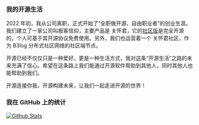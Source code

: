 ### 我的开源生活
2022 年初，我从公司离职，正式开始了“全职做开源、自由职业者”的创业生涯。我们建立了一家公司叫极客信仰，主要产品是 关怀君，它的[社区版](https://github.com/geekfaith/LoveCare)是完全开源的，个人可基于其开源协议免费使用。另外，我们也运营着一个 关怀君社区，作为 B3log 分布式社区网络的社区端节点。

开源已经不仅仅只是一种爱好，更是一种生活方式，我对这条“开源生活”之路的未来充满了信心。希望在这条路上我们能通过开源软件帮助到其他人，同时其他人也能帮助到我们。

开源连接你我，开源构建未来，让我们一起走进开源的世界！

### 我在 GitHub 上的统计

<a title="Hits" target="_blank" href="https://github.com/geekfaith/geekfaith"></a>

[![Github Stats](https://github-readme-stats.vercel.app/api?username=geekfaith&theme=tokyonight&show_icons=true)](https://github.com/geekfaith)
